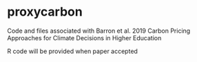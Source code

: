 # proxycarbon
Code and files associated with Barron et al. 2019 Carbon Pricing Approaches for Climate Decisions in Higher Education

R code will be provided when paper accepted
